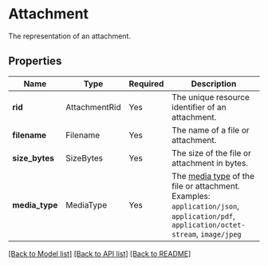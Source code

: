 # Attachment

The representation of an attachment.

## Properties
Name | Type | Required | Description |
------------ | ------------- | ------------- | ------------- |
**rid** | AttachmentRid | Yes | The unique resource identifier of an attachment. |
**filename** | Filename | Yes | The name of a file or attachment. |
**size_bytes** | SizeBytes | Yes | The size of the file or attachment in bytes. |
**media_type** | MediaType | Yes | The [media type](https://www.iana.org/assignments/media-types/media-types.xhtml) of the file or attachment. Examples: `application/json`, `application/pdf`, `application/octet-stream`, `image/jpeg`  |


[[Back to Model list]](../../README.md#documentation-for-models) [[Back to API list]](../../README.md#documentation-for-api-endpoints) [[Back to README]](../../README.md)
